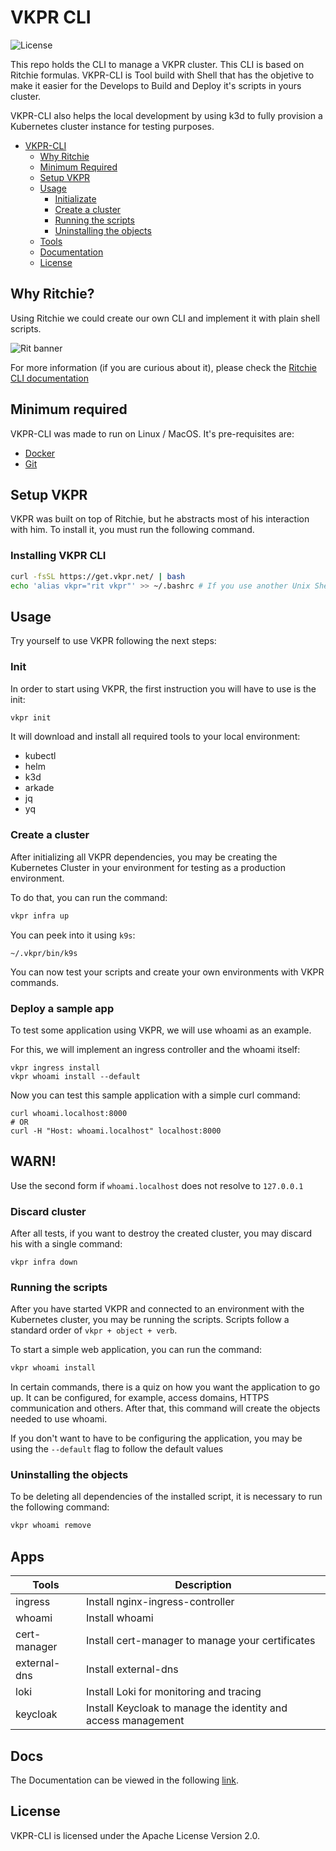 # VKPR CLI

![License](https://camo.githubusercontent.com/e688d55dab653a01baa76e718f3aa473a08b1d57c9b4fcb7d553012a76d807c5/68747470733a2f2f696d672e736869656c64732e696f2f62616467652f6c6963656e73652d417061636865253230322e302d626c7565)

This repo holds the CLI to manage a VKPR cluster. This CLI is based on Ritchie formulas.
VKPR-CLI is Tool build with Shell that has the objetive to make it easier for the Develops to Build and Deploy it's scripts in yours cluster.

VKPR-CLI also helps the local development by using k3d to fully provision a Kubernetes cluster instance for testing purposes.

- [VKPR-CLI](#vkpr-cli)
  - [Why Ritchie](#why-ritchie)
  - [Minimum Required](#minimum-required)
  - [Setup VKPR](#setup-vkpr)
  - [Usage](#usage)
    - [Initializate](#init)
    - [Create a cluster](#create-a-cluster)
    - [Running the scripts](#running-the-scripts)
    - [Uninstalling the objects](#uninstalling-the-objects)
  - [Tools](#apps)
  - [Documentation](#docs)
  - [License](#license)

## Why Ritchie?

Using Ritchie we could create our own CLI and implement it with plain shell scripts.

![Rit banner](/docs/img/ritchie-banner.png)

For more information (if you are curious about it), please check the [Ritchie CLI documentation](https://docs.ritchiecli.io)

## Minimum required

VKPR-CLI was made to run on Linux / MacOS. It's pre-requisites are:

- [Docker](https://docs.docker.com/get-docker/)
- [Git](https://git-scm.com/downloads)

## Setup VKPR

VKPR was built on top of Ritchie, but he abstracts most of his interaction with him. To install it, you must run the following command.

### Installing VKPR CLI
```sh
curl -fsSL https://get.vkpr.net/ | bash
echo 'alias vkpr="rit vkpr"' >> ~/.bashrc # If you use another Unix Shell, specify your specific source
```

## Usage

Try yourself to use VKPR following the next steps:

### Init

In order to start using VKPR, the first instruction you will have to use is the init:

```sh
vkpr init
```

It will download and install all required tools to your local environment:

- kubectl
- helm
- k3d
- arkade
- jq
- yq

### Create a cluster

After initializing all VKPR dependencies, you may be creating the Kubernetes Cluster in your environment for testing as a production environment.

To do that, you can run the command:

```sh
vkpr infra up
```
You can peek into it using ```k9s```:

```
~/.vkpr/bin/k9s
```

You can now test your scripts and create your own environments with VKPR commands.

### Deploy a sample app

To test some application using VKPR, we will use whoami as an example.

For this, we will implement an ingress controller and the whoami itself:


```
vkpr ingress install
vkpr whoami install --default

```
Now you can test this sample application with a simple curl command:

```
curl whoami.localhost:8000
# OR 
curl -H "Host: whoami.localhost" localhost:8000
```

## WARN!

Use the second form if ```whoami.localhost``` does not resolve to ```127.0.0.1```

### Discard cluster

After all tests, if you want to destroy the created cluster, you may discard his with a single command:

```
vkpr infra down
```

### Running the scripts

After you have started VKPR and connected to an environment with the Kubernetes cluster, you may be running the scripts.
Scripts follow a standard order of `vkpr + object + verb`.

To start a simple web application, you can run the command:

```sh
vkpr whoami install
```

In certain commands, there is a quiz on how you want the application to go up. It can be configured, for example, access domains, HTTPS communication and others. After that, this command will create the objects needed to use whoami.

If you don't want to have to be configuring the application, you may be using the `--default` flag to follow the default values

### Uninstalling the objects

To be deleting all dependencies of the installed script, it is necessary to run the following command:

```sh
vkpr whoami remove
```

## Apps


| Tools                    | Description                                                   |
| ------------------------ | ------------------------------------------------------------- |
| ingress                  | Install nginx-ingress-controller                                          |
| whoami                   | Install whoami                                                |
| cert-manager             | Install cert-manager to manage your certificates              |
| external-dns             | Install external-dns                                          |
| loki                     | Install Loki for monitoring and tracing                       |
| keycloak                 | Install Keycloak to manage the identity and access management |



## Docs

The Documentation can be viewed in the following [link](https://docs.vkpr.net/).

## License

VKPR-CLI is licensed under the Apache License Version 2.0.
